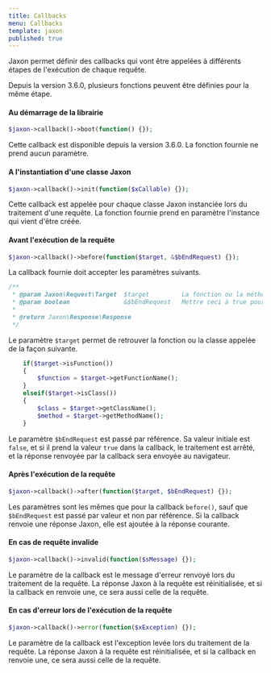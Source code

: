 ```yaml
---
title: Callbacks
menu: Callbacks
template: jaxon
published: true
---
```


Jaxon permet définir des callbacks qui vont être appelées à différents étapes de l'exécution de chaque requête.

Depuis la version 3.6.0, plusieurs fonctions peuvent être définies pour la même étape.

#### Au démarrage de la librairie

```php
$jaxon->callback()->boot(function() {});
```

Cette callback est disponible depuis la version 3.6.0.
La fonction fournie ne prend aucun paramètre.

#### A l'instantiation d'une classe Jaxon

```php
$jaxon->callback()->init(function($xCallable) {});
```

Cette callback est appelée pour chaque classe Jaxon instanciée lors du traitement d'une requête.
La fonction fournie prend en paramètre l'instance qui vient d'être créée.

#### Avant l'exécution de la requête

```php
$jaxon->callback()->before(function($target, &$bEndRequest) {});
```

La callback fournie doit accepter les paramètres suivants.

```php
/**
 * @param Jaxon\Request\Target  $target         La fonction ou la méthode de classe à appeler.
 * @param boolean               &$bEndRequest   Mettre ceci à true pour interrompre la requête.
 *
 * @return Jaxon\Response\Response
 */
```

Le paramètre `$target` permet de retrouver la fonction ou la classe appelée de la façon suivante.

```php
    if($target->isFunction())
    {
        $function = $target->getFunctionName();
    }
    elseif($target->isClass())
    {
        $class = $target->getClassName();
        $method = $target->getMethodName();
    }
```

Le paramètre `$bEndRequest` est passé par référence. Sa valeur initiale est `false`, et si il prend la valeur `true` dans la callback, le traitement est arrêté, et la réponse renvoyée par la callback sera envoyée au navigateur.

#### Après l'exécution de la requête

```php
$jaxon->callback()->after(function($target, $bEndRequest) {});
```

Les paramètres sont les mêmes que pour la callback `before()`, sauf que `$bEndRequest` est passé par valeur et non par référence.
Si la callback renvoie une réponse Jaxon, elle est ajoutée à la réponse courante.

#### En cas de requête invalide

```php
$jaxon->callback()->invalid(function($sMessage) {});
```

Le paramètre de la callback est le message d'erreur renvoyé lors du traitement de la requête.
La réponse Jaxon à la requête est réinitialisée, et si la callback en renvoie une, ce sera aussi celle de la requête.

#### En cas d'erreur lors de l'exécution de la requête

```php
$jaxon->callback()->error(function($xException) {});
```

Le paramètre de la callback est l'exception levée lors du traitement de la requête.
La réponse Jaxon à la requête est réinitialisée, et si la callback en renvoie une, ce sera aussi celle de la requête.

